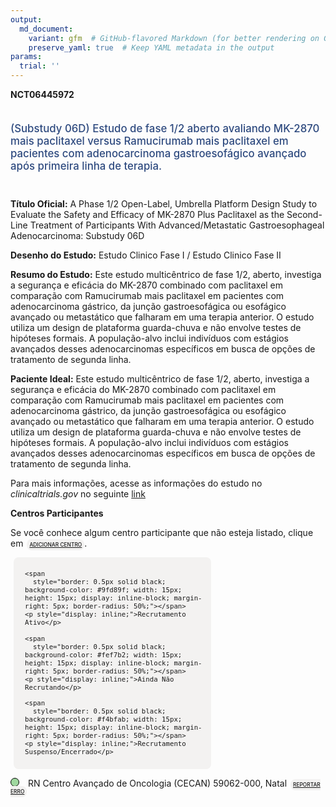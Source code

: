 ```yaml
---
output: 
  md_document:
    variant: gfm  # GitHub-flavored Markdown (for better rendering on GitHub)
    preserve_yaml: true  # Keep YAML metadata in the output
params:
  trial: ''
---
```


**NCT06445972**

<div style="padding: 5px 5px 5px 0px; font-size: 1.20em; font-weight: 500; color: #2E4A7F; text-align: left; margin-bottom: 20px">

(Substudy 06D) Estudo de fase 1/2 aberto avaliando MK-2870 mais
paclitaxel versus Ramucirumab mais paclitaxel em pacientes com
adenocarcinoma gastroesofágico avançado após primeira linha de terapia.

</div>

**Título Oficial:** A Phase 1/2 Open-Label, Umbrella Platform Design
Study to Evaluate the Safety and Efficacy of MK-2870 Plus Paclitaxel as
the Second-Line Treatment of Participants With Advanced/Metastatic
Gastroesophageal Adenocarcinoma: Substudy 06D

**Desenho do Estudo:** Estudo Clinico Fase I / Estudo Clinico Fase II

**Resumo do Estudo:** Este estudo multicêntrico de fase 1/2, aberto,
investiga a segurança e eficácia do MK-2870 combinado com paclitaxel em
comparação com Ramucirumab mais paclitaxel em pacientes com
adenocarcinoma gástrico, da junção gastroesofágica ou esofágico avançado
ou metastático que falharam em uma terapia anterior. O estudo utiliza um
design de plataforma guarda-chuva e não envolve testes de hipóteses
formais. A população-alvo inclui indivíduos com estágios avançados
desses adenocarcinomas específicos em busca de opções de tratamento de
segunda linha.

**Paciente Ideal:** Este estudo multicêntrico de fase 1/2, aberto,
investiga a segurança e eficácia do MK-2870 combinado com paclitaxel em
comparação com Ramucirumab mais paclitaxel em pacientes com
adenocarcinoma gástrico, da junção gastroesofágica ou esofágico avançado
ou metastático que falharam em uma terapia anterior. O estudo utiliza um
design de plataforma guarda-chuva e não envolve testes de hipóteses
formais. A população-alvo inclui indivíduos com estágios avançados
desses adenocarcinomas específicos em busca de opções de tratamento de
segunda linha.

Para mais informações, acesse as informações do estudo no
*clinicaltrials.gov* no seguinte
[link](https://clinicaltrials.gov/ct2/show/NCT06445972)

**Centros Participantes**

Se você conhece algum centro participante que não esteja listado, clique
em
<span style="color: #2E4A7F; margin-left: 2px; padding: 4px; background-color: #f3f2f1; border-radius: 8px; font-weight: 500; font-size: 0.6em"><a
href="https://flazar.shinyapps.io/formsapp?study_nct_id=NCT06445972&amp;location_id=N%2FA&amp;location_full_name=N%2FA&amp;form_type=Adicionar%20Centro"
target="_blank">ADICIONAR CENTRO</a></span>.

<div style="margin-bottom: 8px; margin-left: 5px; padding: 8px; max-width: 300px; background-color: #f3f2f1; border-radius: 8px; font-size: 0.9em">

<div style="margin-left: 10px;">

    <span 
      style="border: 0.5px solid black; background-color: #9fd89f; width: 15px; height: 15px; display: inline-block; margin-right: 5px; border-radius: 50%;"></span>
    <p style="display: inline;">Recrutamento Ativo</p>

</div>

<div style="margin-left: 10px;">

    <span 
      style="border: 0.5px solid black; background-color: #fef7b2; width: 15px; height: 15px; display: inline-block; margin-right: 5px; border-radius: 50%;"></span>
    <p style="display: inline;">Ainda Não Recrutando</p>

</div>

<div style="margin-left: 10px;">

    <span 
      style="border: 0.5px solid black; background-color: #f4bfab; width: 15px; height: 15px; display: inline-block; margin-right: 5px; border-radius: 50%;"></span>
    <p style="display: inline;">Recrutamento Suspenso/Encerrado</p>

</div>

</div>

<div style="margin: 0px;">

<span style="border: 0.5px solid black; display: inline-block; width: 12px; height: 12px; border-radius: 50%; margin-right: 10px; padding-bottom: 0px; background-color: #9fd89f;"></span>
RN Centro Avançado de Oncologia (CECAN) 59062-000, Natal
<span style="color: #2E4A7F; margin-left: 2px; padding: 4px; background-color: #f3f2f1; border-radius: 8px; font-weight: 500; font-size: 0.6em"><a
href="https://flazar.shinyapps.io/formsapp?study_nct_id=NCT06445972&amp;location_id=LIGANORTERIOGRANDENSECONTRAOCANCERSITE8303NATALRIOGRANDEDONORTE59062000BRAZIL&amp;location_full_name=Centro%20Avan%C3%A7ado%20de%20Oncologia%20%28CECAN%29%2C%2059062-000%2C%20Natal&amp;form_type=Reportar%20Erro"
target="_blank">REPORTAR ERRO</a></span>

</div>
